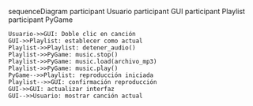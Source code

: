 sequenceDiagram
    participant Usuario
    participant GUI
    participant Playlist
    participant PyGame

    Usuario->>GUI: Doble clic en canción
    GUI->>Playlist: establecer como actual
    Playlist->>Playlist: detener_audio()
    Playlist->>PyGame: music.stop()
    Playlist->>PyGame: music.load(archivo_mp3)
    Playlist->>PyGame: music.play()
    PyGame-->>Playlist: reproducción iniciada
    Playlist-->>GUI: confirmación reproducción
    GUI->>GUI: actualizar interfaz
    GUI-->>Usuario: mostrar canción actual